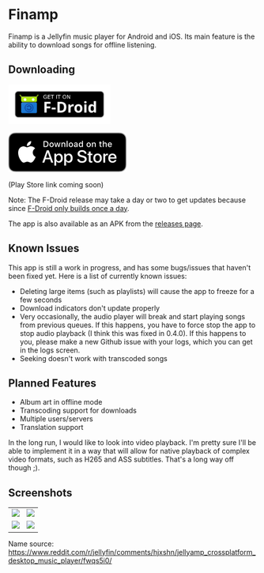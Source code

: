 # Finamp

Finamp is a Jellyfin music player for Android and iOS. Its main feature is the ability to download songs for offline listening.

## Downloading

[<img src="app-store-badges/fdroid.svg"
    alt="Get it on F-Droid"
    height="80">](https://f-droid.org/packages/com.unicornsonlsd.finamp/)

[<img src="app-store-badges/app-store.svg"
    alt="Download on the App Store"
    height="80">](https://apps.apple.com/us/app/finamp/id1574922594)

(Play Store link coming soon)
    
Note: The F-Droid release may take a day or two to get updates because since [F-Droid only builds once a day](https://www.f-droid.org/en/docs/FAQ_-_App_Developers/#ive-published-a-new-release-why-is-it-not-in-the-repository).

The app is also available as an APK from the [releases page](https://github.com/UnicornsOnLSD/finamp/releases).

## Known Issues

This app is still a work in progress, and has some bugs/issues that haven't been fixed yet. Here is a list of currently known issues:

* Deleting large items (such as playlists) will cause the app to freeze for a few seconds
* Download indicators don't update properly
* Very occasionally, the audio player will break and start playing songs from previous queues. If this happens, you have to force stop the app to stop audio playback (I think this was fixed in 0.4.0). If this happens to you, please make a new Github issue with your logs, which you can get in the logs screen.
* Seeking doesn't work with transcoded songs

## Planned Features

* Album art in offline mode
* Transcoding support for downloads
* Multiple users/servers
* Translation support

In the long run, I would like to look into video playback. I'm pretty sure I'll be able to implement it in a way that will allow for native playback of complex video formats, such as H265 and ASS subtitles. That's a long way off though ;).

## Screenshots

| | |
|:-------------------------:|:-------------------------:|
|<img src=https://raw.githubusercontent.com/UnicornsOnLSD/finamp/master/fastlane/metadata/android/en-US/images/phoneScreenshots/1.png> | <img src=https://raw.githubusercontent.com/UnicornsOnLSD/finamp/master/fastlane/metadata/android/en-US/images/phoneScreenshots/2.png>
| <img src=https://raw.githubusercontent.com/UnicornsOnLSD/finamp/master/fastlane/metadata/android/en-US/images/phoneScreenshots/3.png> | <img src=https://raw.githubusercontent.com/UnicornsOnLSD/finamp/master/fastlane/metadata/android/en-US/images/phoneScreenshots/4.png> |


Name source: https://www.reddit.com/r/jellyfin/comments/hjxshn/jellyamp_crossplatform_desktop_music_player/fwqs5i0/
